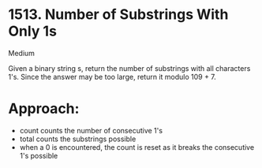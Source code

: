 # 1513. Number of Substrings With Only 1s

Medium

Given a binary string s, return the number of substrings with all characters 1's. Since the answer may be too large, return it modulo 109 + 7.

# Approach:
- count counts the number of consecutive 1's
- total counts the substrings possible
- when a 0 is encountered, the count is reset as it breaks the consecutive 1's possible